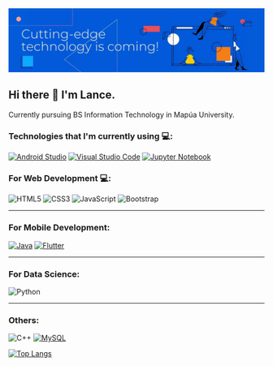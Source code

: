 <img src="https://github.com/EcnalEed/EcnalEed/blob/main/Banner.jpg" alt="Banner">

## Hi there 👋 I'm Lance.

Currently pursuing BS Information Technology in Mapúa University.

### Technologies that I'm currently using 💻:

[![Android Studio](https://img.shields.io/badge/Android_Studio-code_editor-d1d1d1?style=for-the-badge&logo=Android&labelColor=33cc5a&logoColor=white)](https://code.visualstudio.com/)
[![Visual Studio Code](https://img.shields.io/badge/Visual%20Studio%20Code-Code%20Editor-d1d1d1?style=for-the-badge&logo=Visual-Studio-Code&labelColor=007ACC&logoColor=white)](https://code.visualstudio.com/)
[![Jupyter Notebook](https://img.shields.io/badge/jupyter_notebook-code_editor-d1d1d1?style=for-the-badge&logo=jupyter&labelColor=FFA500&logoColor=white)](https://jupyter.org/)

### For Web Development 💻:

![HTML5](https://img.shields.io/badge/HTML5-Intermediate-d1d1d1?style=for-the-badge&logo=HTML5&labelColor=E34F26&logoColor=white)
![CSS3](https://img.shields.io/badge/CSS3-Intermediate-d1d1d1?style=for-the-badge&logo=CSS3&labelColor=1572B6&logoColor=white)
![JavaScript](https://img.shields.io/badge/JavaScript-Intermediate-d1d1d1?style=for-the-badge&logo=JavaScript&labelColor=F7DF1E&logoColor=black)
![Bootstrap](https://img.shields.io/badge/Bootstrap-Intermediate-d1d1d1?style=for-the-badge&logo=Bootstrap&labelColor=7952B3&logoColor=white)

---------------------------------------------------------------------------------------------------------------------------

### For Mobile Development:

[![Java](https://img.shields.io/badge/Java-basic-d1d1d1?style=for-the-badge&logo=java&labelColor=FFA500&logoColor=white)](https://codelabs.developers.google.com/?cat=android)
[![Flutter](https://img.shields.io/badge/Flutter-basic-d1d1d1?style=for-the-badge&logo=flutter&labelColor=007ACC&logoColor=white)](https://flutter.dev)

---------------------------------------------------------------------------------------------------------------------------

### For Data Science:

![Python](https://img.shields.io/badge/Python-Basic-d1d1d1?style=for-the-badge&logo=JSON&labelColor=007ACC&logoColor=white)

---------------------------------------------------------------------------------------------------------------------------

### Others:

![C++](https://img.shields.io/badge/C++-Basic-d1d1d1?style=for-the-badge&logo=JSON&labelColor=000000&logoColor=white)
[![MySQL](https://img.shields.io/badge/MySQL-basic-d1d1d1?style=for-the-badge&logo=mysql&labelColor=FFA500&logoColor=white)](https://flutter.dev)

[![Top Langs](https://github-readme-stats.vercel.app/api/top-langs/?username=EcnalEed&layout=compact)](https://github.com/anuraghazra/github-readme-stats)



<!--
**EcnalEed/EcnalEed** is a ✨ _special_ ✨ repository because its `README.md` (this file) appears on your GitHub profile.

Here are some ideas to get you started:

- 🔭 I’m currently working on ...
- 🌱 I’m currently learning ...
- 👯 I’m looking to collaborate on ...
- 🤔 I’m looking for help with ...
- 💬 Ask me about ...
- 📫 How to reach me: ...
- 😄 Pronouns: ...
- ⚡ Fun fact: ...
-->
